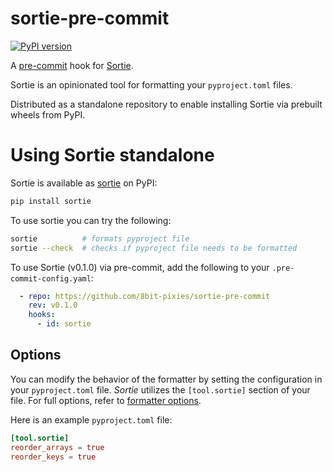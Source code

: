 # sortie-pre-commit

[![PyPI version](https://badge.fury.io/py/sortie.svg)](https://badge.fury.io/py/sortie)

A [pre-commit](https://pre-commit.com/) hook for [Sortie](https://pypi.org/project/sortie/).

Sortie is an opinionated tool for formatting your `pyproject.toml` files. 

Distributed as a standalone repository to enable installing Sortie via prebuilt wheels from PyPI.

# Using Sortie standalone

Sortie is available as [sortie](https://pypi.org/project/sortie/) on PyPI:

```sh
pip install sortie
```

To use sortie you can try the following:

```sh
sortie          # formats pyproject file
sortie --check  # checks if pyproject file needs to be formatted
```

To use Sortie (v0.1.0) via pre-commit, add the following to your `.pre-commit-config.yaml`:

```yaml
  - repo: https://github.com/8bit-pixies/sortie-pre-commit
    rev: v0.1.0
    hooks:
      - id: sortie
```

## Options

You can modify the behavior of the formatter by setting the configuration in your `pyproject.toml`
file. _Sortie_ utilizes the `[tool.sortie]` section of your file. For full options, refer to
[formatter options](https://taplo.tamasfe.dev/configuration/formatter-options.html). 

Here is an example `pyproject.toml` file:

```toml
[tool.sortie]
reorder_arrays = true
reorder_keys = true
```


